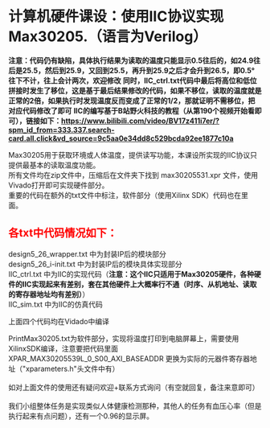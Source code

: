 计算机硬件课设：使用IIC协议实现Max30205.（语言为Verilog）
======
**注意：代码仍有缺陷，具体执行结果为读取的温度只能显示0.5往后的，如24.9往后是25.5，然后到25.9，又回到25.5，再升到25.9之后才会升到26.5，即0.5°往下不计，往上会计两次，欢迎修改**
**同时，IIC_ctrl.txt代码中最后将高位和低位拼接时发生了移位，这是基于最后结果修改的代码，如果不移位，读取的温度就是正常的2倍，如果执行时发现温度反而变成了正常的1/2，那就证明不需移位，把对应代码修改了即可**
**IIC的编写基于B站野火科技的教程（从第190个视频开始看即可），链接如下：https://www.bilibili.com/video/BV17z411i7er/?spm_id_from=333.337.search-card.all.click&vd_source=9c5aa0e34dd8c529bcda92ee1877c10a**

Max30205用于获取环境或人体温度，提供读写功能，本课设所实现的IIC协议只提供最基本的读取温度功能。<br> 
所有文件均在zip文件中，压缩后在文件夹下找到   max30205531.xpr 文件，使用Vivado打开即可实现硬件部分。<br> 
重要的代码在额外的txt文件中标注，软件部分（使用Xilinx SDK）代码也在里面。<br> 

<font color = red>各txt中代码情况如下：</font>
----
design5_26_wrapper.txt 中为封装IP后的模块部分<br> 
design5_26_i-init.txt 中为封装IP后的模块具体实现部分<br> 
IIC_ctrl.txt 中为IIC的实现代码（**注意：这个IIC只适用于Max30205硬件，各种硬件的IIC实现起来有差别，套在其他硬件上大概率行不通（时序、从机地址、读取的寄存器地址均有差别）**）<br> 
IIC_sim.txt 中为IIC的仿真代码<br> 

上面四个代码均在Vidado中编译<br> 

PrintMax30205.txt为软件部分，实现将温度打印到电脑屏幕上，需要使用XilinxSDK编译，注意要把代码里面 XPAR_MAX30205539L_0_S00_AXI_BASEADDR 更换为实际的元器件寄存器地址（"xparameters.h"头文件中有） <br> 
<br> 
如对上面文件的使用还有疑问欢迎+联系方式询问（有空就回复，备注来意即可）
<br> 
<br> 
我们小组整体任务是实现类似人体健康检测那种，其他人的任务有血压心率（但是执行起来有点问题），还有一个0.96的显示屏。
